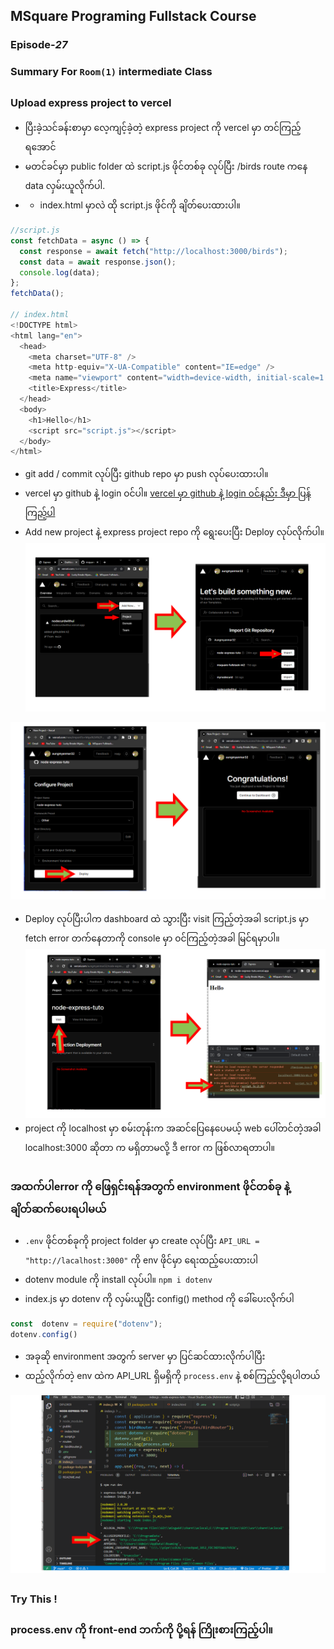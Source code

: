 ﻿
## MSquare Programing Fullstack Course
### Episode-*27* 
### Summary For `Room(1)` intermediate Class
##
### Upload express project to vercel
- ပြီးခဲ့သင်ခန်းစာမှာ လေ့ကျင့်ခဲ့တဲ့ express project ကို vercel မှာ တင်ကြည့်ရအောင်
- မတင်ခင်မှာ public folder ထဲ script.js ဖိုင်တစ်ခု လုပ်ပြီး /birds route ကနေ data လှမ်းယူလိုက်ပါ.
- - index.html မှာလဲ ထို script.js ဖိုင်ကို ချိတ်ပေးထားပါ။
```js
//script.js
const fetchData = async () => {
  const response = await fetch("http://localhost:3000/birds");
  const data = await response.json();
  console.log(data);
};
fetchData();

// index.html
<!DOCTYPE html>
<html lang="en">
  <head>
    <meta charset="UTF-8" />
    <meta http-equiv="X-UA-Compatible" content="IE=edge" />
    <meta name="viewport" content="width=device-width, initial-scale=1.0" />
    <title>Express</title>
  </head>
  <body>
    <h1>Hello</h1>
    <script src="script.js"></script>
  </body>
</html>
```
- git add / commit လုပ်ပြီး github repo မှာ push လုပ်ပေးထားပါ။
- vercel မှာ github နဲ့ login ၀င်ပါ။ [vercel မှာ github နဲ့ login ၀င်နည်း ဒီမှာ ပြန်ကြည့်ပါ](https://github.com/Aungmyanmar32/msquare-fullstack-m2/blob/main/MSquare-M2-Ep23-room1.md#connect-github-with-vercel)
- Add new project နဲ့ express project repo ကို ရွေးပေးပြီး Deploy လုပ်လိုက်ပါ။ 
![enter image description here](https://raw.githubusercontent.com/Aungmyanmar32/msquare-fullstack-m2/main/express1.png)

![enter image description here](https://raw.githubusercontent.com/Aungmyanmar32/msquare-fullstack-m2/main/express2.png)

- Deploy လုပ်ပြီးပါက dashboard ထဲ သွားပြီး visit ကြည့်တဲ့အခါ script.js မှာ  fetch error တက်နေတာကို console မှာ ၀င်ကြည့်တဲ့အခါ မြင်ရမှာပါ။
![enter image description here](https://raw.githubusercontent.com/Aungmyanmar32/msquare-fullstack-m2/main/express3.png)
- project  ကို localhost မှာ စမ်းတုန်းက အဆင်ပြေနေပေမယ့် web ပေါ်တင်တဲ့အခါ
localhost:3000 ဆိုတာ က မရှိတာမလို့  ဒီ error က ဖြစ်လာရတာပါ။
##
### အထက်ပါerror ကို ဖြေရှင်းရန်အတွက် environment ဖိုင်တစ်ခု နဲ့ ချိတ်ဆက်ပေးရပါမယ်
- `.env` ဖိုင်တစ်ခုကို project folder မှာ create လုပ်ပြီး `API_URL = "http://lacalhost:3000"` ကို env ဖိုင်မှာ ရေးထည့်ပေးထားပါ
- dotenv module ကို install လုပ်ပါ။ `npm i dotenv`
-  index.js မှာ dotenv ကို လှမ်းယူပြီး config() method ကို ခေါ်ပေးလိုက်ပါ
```js
const  dotenv = require("dotenv");
dotenv.config()
```
- အခုဆို environment အတွက် server  မှာ ပြင်ဆင်ထားလိုက်ပါပြီး
- ထည့်လိုက်တဲ့ env ထဲက API_URL ရှိမရှိကို `process.env` နဲ့ စစ်ကြည့်လို့ရပါတယ်

![enter image description here](https://raw.githubusercontent.com/Aungmyanmar32/msquare-fullstack-m2/main/express4.png)
##
### Try This !
### process.env ကို front-end ဘက်ကို ပို့ရန် ကြိုးစားကြည့်ပါ။
